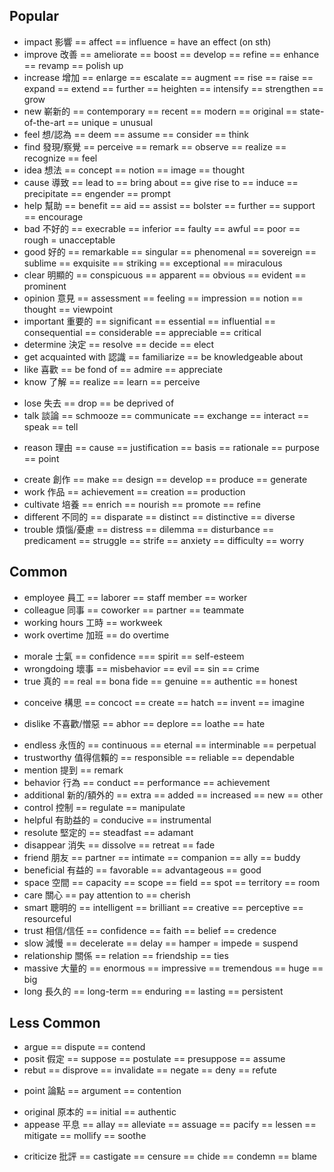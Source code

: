 ## Popular
+ impact 影響 == affect == influence = have an effect (on sth)
+ improve 改善 == ameliorate == boost == develop == refine == enhance == revamp == polish up
+ increase 增加 == enlarge == escalate == augment == rise == raise == expand == extend == further == heighten == intensify == strengthen == grow 
+ new 嶄新的 == contemporary == recent == modern == original == state-of-the-art == unique = unusual
+ feel 想/認為 == deem == assume == consider == think
+ find 發現/察覺 == perceive == remark == observe == realize == recognize == feel 
+ idea 想法 == concept == notion == image == thought
+ cause 導致 == lead to == bring about == give rise to == induce == precipitate == engender == prompt 
+ help 幫助 == benefit == aid == assist == bolster == further == support == encourage
+ bad 不好的 == execrable == inferior == faulty == awful == poor == rough = unacceptable 
+ good 好的 == remarkable == singular == phenomenal == sovereign == sublime == exquisite == striking == exceptional == miraculous
+ clear 明顯的 == conspicuous == apparent == obvious == evident == prominent
+ opinion 意見 == assessment == feeling == impression == notion == thought == viewpoint
+ important 重要的 == significant == essential == influential == consequential == considerable == appreciable == critical
+ determine 決定 == resolve == decide == elect
+ get acquainted with 認識 == familiarize == be knowledgeable about
+ like 喜歡 == be fond of == admire == appreciate
+ know 了解 == realize == learn == perceive
- lose 失去 == drop == be deprived of 
- talk 談論 == schmooze == communicate == exchange == interact == speak == tell
+ reason 理由 == cause == justification == basis == rationale == purpose == point
- create 創作 == make == design == develop == produce == generate
- work 作品 == achievement == creation == production
- cultivate 培養 == enrich == nourish == promote == refine
- different 不同的 == disparate == distinct == distinctive == diverse
- trouble 煩惱/憂慮 == distress == dilemma == disturbance == predicament == struggle == strife == anxiety == difficulty  == worry


## Common
- employee 員工 == laborer == staff member == worker
- colleague 同事 == coworker == partner == teammate
- working hours 工時 == workweek
- work overtime 加班 == do overtime
+ morale 士氣 == confidence === spirit == self-esteem
+ wrongdoing 壞事 == misbehavior == evil == sin == crime
+ true 真的 == real == bona fide == genuine == authentic == honest
- conceive 構思 == concoct == create == hatch == invent == imagine
+ dislike 不喜歡/憎惡 == abhor == deplore == loathe == hate
- endless 永恆的 == continuous == eternal == interminable == perpetual
- trustworthy 值得信賴的 == responsible == reliable == dependable
- mention 提到 == remark
- behavior 行為 == conduct == performance == achievement
- additional 新的/額外的 == extra == added == increased == new == other
- control 控制 == regulate == manipulate
- helpful 有助益的 = conducive == instrumental
- resolute 堅定的 == steadfast == adamant
- disappear 消失 == dissolve == retreat == fade
- friend 朋友 == partner == intimate == companion == ally == buddy
- beneficial 有益的 == favorable == advantageous == good
- space 空間 == capacity == scope == field == spot == territory == room
- care 關心 == pay attention to == cherish
- smart 聰明的 == intelligent == brilliant == creative == perceptive == resourceful 
- trust 相信/信任 == confidence == faith == belief == credence
- slow 減慢 == decelerate == delay == hamper = impede = suspend
- relationship 關係 == relation == friendship == ties
- massive 大量的 == enormous == impressive == tremendous == huge == big
- long 長久的 == long-term == enduring == lasting == persistent

## Less Common
- argue == dispute == contend
- posit 假定 == suppose == postulate == presuppose == assume
- rebut == disprove == invalidate == negate == deny == refute
+ point 論點 == argument == contention 
- original 原本的 == initial == authentic
- appease 平息 == allay == alleviate == assuage == pacify == lessen == mitigate == mollify == soothe
+ criticize 批評 == castigate == censure == chide == condemn == blame
